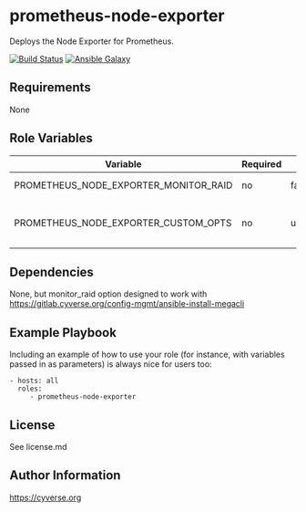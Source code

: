 prometheus-node-exporter
=========

Deploys the Node Exporter for Prometheus.

[![Build Status](https://travis-ci.org/CyVerse-Ansible/ansible-prometheus-node-exporter.svg?branch=master)](https://travis-ci.org/CyVerse-Ansible/ansible-prometheus-node-exporter)
[![Ansible Galaxy](https://img.shields.io/badge/ansible--galaxy-prometheus--node--exporter-blue.svg)](https://galaxy.ansible.com/CyVerse-Ansible/prometheus-node-exporter/)


Requirements
------------

None

Role Variables
--------------

| Variable                              | Required | Default   | Choices     | Comments                                    |
|---------------------------------------|----------|-----------|-------------|---------------------------------------------|
| PROMETHEUS_NODE_EXPORTER_MONITOR_RAID | no       | false     | true, false | Monitor RAID with MegaCLI                   |
| PROMETHEUS_NODE_EXPORTER_CUSTOM_OPTS  | no       | undefined | string      | Additional options to pass to node_exporter |

Dependencies
------------

None, but monitor_raid option designed to work with https://gitlab.cyverse.org/config-mgmt/ansible-install-megacli

Example Playbook
----------------

Including an example of how to use your role (for instance, with variables passed in as parameters) is always nice for users too:

    - hosts: all
      roles:
         - prometheus-node-exporter

License
-------

See license.md

Author Information
------------------

https://cyverse.org
